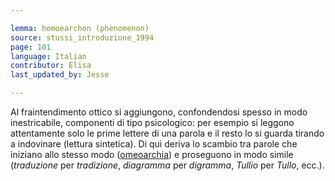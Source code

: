 ```yaml
---

lemma: homoearchon (phenomenon)
source: stussi_introduzione_1994
page: 101
language: Italian
contributor: Elisa
last_updated_by: Jesse

---
```


Al fraintendimento ottico si aggiungono, confondendosi spesso in modo inestricabile, componenti di tipo psicologico: per esempio si leggono attentamente solo le prime lettere di una parola e il resto lo si guarda tirando a indovinare (lettura sintetica). Di qui deriva lo scambio tra parole che iniziano allo stesso modo ([omeoarchia](homoearchonError.html)) e proseguono in modo simile (_traduzione_ per _tradizione_, _diagramma_ per _digramma_, _Tullio_ per _Tullo_, ecc.).
